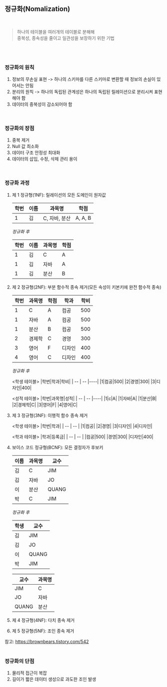 ## 정규화(Nomalization)
<br>

> 하나의 테이블을 여러개의 테이블로 분해해 </br>
중복성, 종속성을 줄이고 일관성을 보장하기 위한 기법
<br>  

<br>

### 정규화의 원칙
1. 정보의 무손실 표현 -> 하나의 스키마를 다른 스키마로 변환할 때 정보의 손실이 있어서는 안됨
2. 분리의 원칙 -> 하나의 독립된 관계성은 하나의 독립된 릴레이션으로 분리시켜 표현해야 함
3. 데이터의 중복성이 감소되어야 함  
<br>

### 정규화의 장점
1. 중복 제거
2. Null 값 최소화
3. 데이터 구조 안정성 최대화
4. 데이터의 삽입, 수정, 삭제 관리 용이  
<br>

### 정규화 과정
1. 제 1 정규형(1NF): 릴레이션의 모든 도메인이 원자값   


    | 학번 | 이름 | 과목명 | 학점 |
    | --  |  -- |----| ----|
    | 1    | 김   | C, 자바, 분산 | A, A, B|  

    *정규화 후*     
 
    |학번|이름|과목명|학점|
    | --  |  -- |----| ----|
    |1|김|C|A|
    |1|김|자바|A|
    |1|김|분산|B|    



2. 제 2 정규형(2NF): 부분 함수적 종속 제거(모든 속성이 키본키에 완전 함수적 종속)  


    |학번|과목명|학점|학과|학비|
    |------|---|---|---|---|
    |1|C|A|컴공|500|
    |1|자바|A|컴공|500|
    |1|분산|B|컴공|500|
    |2|경제학|C|경영|300|
    |3|영어|F|디자인|400|
    |4|영어|C|디자인|400|  
    
    *정규화 후*     
   
    <학생 테이블>
    |학번|학과|학비|
    | --  |  -- |----|
    |1|컴공|500|
    |2|경영|300|
    |3|디자인|400| 

    <성적 테이블>
    |학번|과목명|성적|
    | --  |  -- |----|
    |1|c|A|
    |1|자바|A|
    |1|분산|B| 
    |2|경제학|C|
    |3|영어|F|
    |4|영어|C|    



3. 제 3 정규형(3NF): 이행적 함수 종속 제거  


    <학생 테이블>
    |학번|학과|
    | --  |  -- |
    |1|컴공|
    |2|경영|
    |3|디자인|
    |4|디자인|

    <학과 테이블>
    |학과|등록금|
    | --  |  -- |
    |컴공|500|
    |경영|300|
    |디자인|400|   


4. 보이스 코드 정규형(BCNF): 모든 결정자가 후보키  

    |이름|과목명|교수|
    | --  |  -- |----|
    |김|C|JIM|
    |김|자바|JO|
    |이|분산|QUANG| 
    |박|C|JIM|  

   *정규화 후*     

    |학생|교수|
    | --  |  -- |
    |김|JIM|
    |김|JO|
    |이|QUANG| 
    |박|JIM|

    |교수|과목명|
    | --  |  -- |
    |JIM|C|
    |JO|자바|
    |QUANG|분산|  



5. 제 4 정규형(4NF): 다치 종속 제거  

6. 제 5 정규형(5NF): 조인 종속 제거

참고: https://brownbears.tistory.com/542  
<br>

### 정규화의 단점
1. 물리적 접근이 복잡
2. 길이가 짧은 데이터 생성으로 과도한 조인 발생  
<br>
